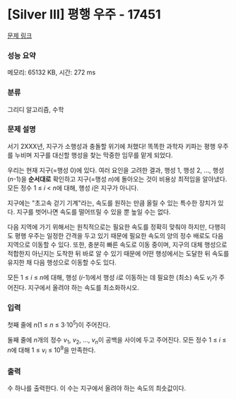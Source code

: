 # [Silver III] 평행 우주 - 17451 

[문제 링크](https://www.acmicpc.net/problem/17451) 

### 성능 요약

메모리: 65132 KB, 시간: 272 ms

### 분류

그리디 알고리즘, 수학

### 문제 설명

<p>서기 2XXX년, 지구가 소행성과 충돌할 위기에 처했다! 똑똑한 과학자 키파는 평행 우주를 누비며 지구를 대신할 행성을 찾는 막중한 임무를 맡게 되었다.</p>

<p>우리는 현재 지구(=행성 0)에 있다. 여러 요인을 고려한 결과, 행성 1, 행성 2, …, 행성 (<span style="font-style: italic;">n</span>-1)을 <strong>순서대로</strong> 확인하고 지구(=행성 <span style="font-style: italic;">n</span>)에 돌아오는 것이 비용상 최적임을 알아냈다. 모든 정수 1 ≤ <span style="font-style: italic;">i</span> < <span style="font-style: italic;">n</span>에 대해, 행성 <span style="font-style: italic;">i</span>은 지구가 아니다.</p>

<p>지구에는 "초고속 걷기 기계"라는, 속도를 원하는 만큼 올릴 수 있는 특수한 장치가 있다. 지구를 벗어나면 속도를 떨어뜨릴 수 있을 뿐 높일 수는 없다.</p>

<p>다음 지역에 가기 위해서는 원칙적으로는 필요한 속도를 정확히 맞춰야 하지만, 다행히도 평행 우주는 일정한 간격을 두고 있기 때문에 필요한 속도의 양의 정수 배로도 다음 지역으로 이동할 수 있다. 또한, 충분히 빠른 속도로 이동 중이며, 지구의 대체 행성으로 적합한지 아닌지는 도착한 뒤 바로 알 수 있기 때문에 어떤 행성에서는 도달한 뒤 속도를 유지한 채 다음 행성으로 이동할 수도 있다.</p>

<p>모든 1 ≤ <span style="font-style: italic;">i</span> ≤ <span style="font-style: italic;">n</span>에 대해, 행성 (<span style="font-style: italic;">i</span>-1)에서 행성 <span style="font-style: italic;">i</span>로 이동하는 데 필요한 (최소) 속도 <span style="font-style: italic;">v</span><sub><span style="font-style: italic;">i</span></sub>가 주어진다. 지구에서 올려야 하는 속도를 최소화하시오.</p>

### 입력 

 <p>첫째 줄에 <span style="font-style: italic;">n</span>(1 ≤ <span style="font-style: italic;">n</span> ≤ 3·10<sup>5</sup>)이 주어진다.</p>

<p>둘째 줄에 <span style="font-style: italic;">n</span>개의 정수 <span style="font-style: italic;">v</span><sub>1</sub>, <span style="font-style: italic;">v</span><sub>2</sub>, …, <span style="font-style: italic;">v</span><sub><span style="font-style: italic;">n</span></sub>이 공백을 사이에 두고 주어진다. 모든 정수 1 ≤ <span style="font-style: italic;">i</span> ≤ <span style="font-style: italic;">n</span>에 대해 1 ≤ <span style="font-style: italic;">v</span><sub><span style="font-style: italic;">i</span></sub> ≤ 10<sup>9</sup>을 만족한다.</p>

### 출력 

 <p>수 하나를 출력한다. 이 수는 지구에서 올려야 하는 속도의 최솟값이다.</p>

